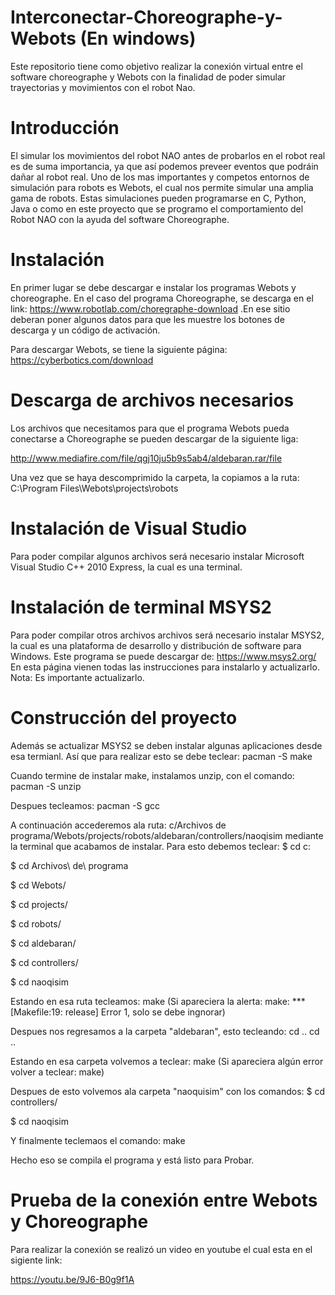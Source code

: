 # Interconectar-Choreographe-y-Webots (En windows)

Este repositorio tiene como objetivo realizar la conexión virtual entre el software choreographe y Webots con la finalidad de poder simular trayectorias y movimientos con el robot Nao.

# Introducción
El simular los movimientos del robot NAO antes de probarlos en el robot real es de suma importancia, ya que así podemos preveer eventos que podráin dañar al robot real. Uno de los mas importantes y competos entornos de simulación para robots es Webots, el cual nos permite simular una amplia gama de robots. Estas simulaciones pueden programarse en C, Python, Java o como en este proyecto que se programo el comportamiento del Robot NAO con la ayuda del software Choreographe.

# Instalación
En primer lugar se debe descargar e instalar los programas Webots y choreographe.
En el caso del programa Choreographe, se descarga en el link: https://www.robotlab.com/choregraphe-download .En ese sitio deberan poner algunos datos para que les muestre los botones de descarga y un código de activación.

Para descargar Webots, se tiene la siguiente página: https://cyberbotics.com/download

# Descarga de archivos necesarios
Los archivos que necesitamos para que el programa Webots pueda conectarse a Choreographe se pueden descargar de la siguiente liga:

http://www.mediafire.com/file/qgj10ju5b9s5ab4/aldebaran.rar/file

Una vez que se haya descomprimido la carpeta, la copiamos a la ruta: C:\Program Files\Webots\projects\robots

# Instalación de Visual Studio 
 Para poder compilar algunos archivos será necesario instalar Microsoft Visual Studio C++ 2010 Express, la cual es una terminal.
 
# Instalación de terminal MSYS2
Para poder compilar otros archivos archivos será necesario instalar MSYS2, la cual es una plataforma de desarrollo y distribución de software para Windows. Este programa se puede descargar de: https://www.msys2.org/ En esta página vienen todas las instrucciones para instalarlo y actualizarlo. Nota: Es importante actualizarlo.

# Construcción del proyecto

Además se actualizar MSYS2 se deben instalar algunas aplicaciones desde esa termianl. Así que para realizar esto se debe teclear:
pacman -S make

Cuando termine de instalar make, instalamos unzip, con el comando:
pacman -S unzip

Despues tecleamos:
pacman -S gcc

A continuación accederemos ala ruta: c/Archivos de programa/Webots/projects/robots/aldebaran/controllers/naoqisim mediante la terminal que acabamos de instalar. Para esto debemos teclear:
$ cd c:

$ cd Archivos\ de\ programa

$ cd Webots/

$ cd projects/

$ cd robots/

$ cd aldebaran/

$ cd controllers/

$ cd naoqisim

Estando en esa ruta tecleamos:
make
(Si apareciera la alerta: make: *** [Makefile:19: release] Error 1, solo se debe ingnorar)

Despues nos regresamos a la carpeta "aldebaran", esto tecleando:
cd ..
cd ..

Estando en esa carpeta volvemos a teclear:
make
(Si apareciera algún error volver a teclear: make)

Despues de esto volvemos ala carpeta "naoquisim" con los comandos:
$ cd controllers/

$ cd naoqisim

Y finalmente teclemaos el comando: 
make


Hecho eso se compila el programa y está listo para Probar.

# Prueba de la conexión entre Webots y Choreographe

Para realizar la conexión se realizó un video en youtube el cual esta en el sigiente link:

https://youtu.be/9J6-B0g9f1A




